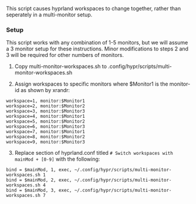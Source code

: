 This script causes hyprland workspaces to change together, rather than seperately in a multi-monitor setup.

### Setup
This script works with any combination of 1-5 monitors, but we will assume a 3 monitor setup for these instructions.
Minor modifications to steps 2 and 3 will be required for other numbers of monitors.

1) Copy multi-monitor-workspaces.sh to .config/hypr/scripts/multi-monitor-workspaces.sh

2) Assign workspaces to specific monitors where $Monitor1 is the monitor-id as shown by xrandr:
```
workspace=1, monitor:$Monitor1
workspace=2, monitor:$Monitor2
workspace=3, monitor:$Monitor3
workspace=4, monitor:$Monitor1
workspace=5, monitor:$Monitor2
workspace=6, monitor:$Monitor3
workspace=7, monitor:$Monitor1
workspace=8, monitor:$Monitor2
workspace=9, monitor:$Monitor3
```

3) Replace section of hyprland.conf titled `# Switch workspaces with mainMod + [0-9]` with the following:
```
bind = $mainMod, 1, exec, ~/.config/hypr/scripts/multi-monitor-workspaces.sh 1
bind = $mainMod, 2, exec, ~/.config/hypr/scripts/multi-monitor-workspaces.sh 4
bind = $mainMod, 3, exec, ~/.config/hypr/scripts/multi-monitor-workspaces.sh 7
```
